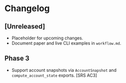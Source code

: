 # Changelog

## [Unreleased]
- Placeholder for upcoming changes.
- Document paper and live CLI examples in `workflow.md`.

## Phase 3
- Support account snapshots via `AccountSnapshot` and `compute_account_state` exports. [SRS AC3]

